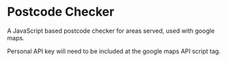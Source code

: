# Postcode Checker
A JavaScript based postcode checker for areas served, used with google maps.

Personal API key will need to be included at the google maps API script tag.
